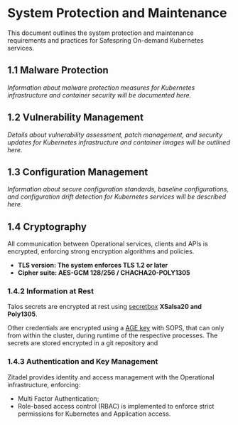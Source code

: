 # System Protection and Maintenance

This document outlines the system protection and maintenance requirements and practices for Safespring On-demand Kubernetes services.

## 1.1 Malware Protection

*Information about malware protection measures for Kubernetes infrastructure and container security will be documented here.*

## 1.2 Vulnerability Management

*Details about vulnerability assessment, patch management, and security updates for Kubernetes infrastructure and container images will be outlined here.*

## 1.3 Configuration Management

*Information about secure configuration standards, baseline configurations, and configuration drift detection for Kubernetes services will be described here.*

## 1.4 Cryptography

All communication between Operational services, clients and APIs is encrypted, enforcing strong encryption algorithms and policies.

- **TLS version: The system enforces TLS 1.2 or later**
- **Cipher suite: AES-GCM 128/256 / CHACHA20-POLY1305**

### 1.4.2 Information at Rest

Talos secrets  are encrypted at rest  using [secretbox](https://kubernetes.io/docs/tasks/administer-cluster/encrypt-data/#providers) **XSalsa20 and Poly1305**.

Other credentials are encrypted using a [AGE key](https://github.com/FiloSottile/age) with SOPS, that can only from within the cluster, during runtime of the respective processes. The secrets are stored encrypted in a git repository and

### 1.4.3 Authentication and Key Management

Zitadel provides identity and access management with the Operational infrastructure, enforcing:

- Multi Factor Authentication;
- Role-based access control (RBAC) is implemented to enforce strict permissions for Kubernetes and Application access.
